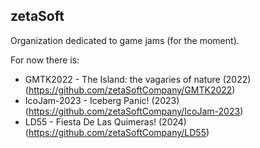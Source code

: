 ## zetaSoft

Organization dedicated to game jams (for the moment).

For now there is:
 - GMTK2022 - The Island: the vagaries of nature (2022) (https://github.com/zetaSoftCompany/GMTK2022)
 - IcoJam-2023 - Iceberg Panic! (2023) (https://github.com/zetaSoftCompany/IcoJam-2023)
 - LD55 - Fiesta De Las Quimeras! (2024) (https://github.com/zetaSoftCompany/LD55)
